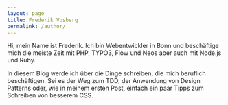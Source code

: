 ```yaml
---
layout: page
title: Frederik Vosberg
permalink: /author/
---
```


Hi, mein Name ist Frederik. Ich bin Webentwickler in Bonn und beschäftige mich die meiste Zeit mit PHP, TYPO3, Flow und Neos aber auch mit Node.js und Ruby.

In diesem Blog werde ich über die Dinge schreiben, die mich beruflich beschäftigen. Sei es der Weg zum TDD, der Anwendung von Design Patterns oder, wie in meinem ersten Post, einfach ein paar Tipps zum Schreiben von besserem CSS.
